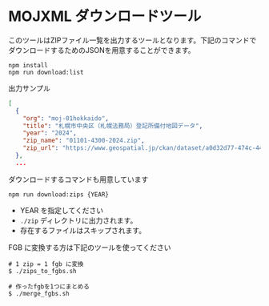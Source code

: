 # MOJXML ダウンロードツール

このツールはZIPファイル一覧を出力するツールとなります。下記のコマンドでダウンロードするためのJSONを用意することができます。

```
npm install
npm run download:list
```

出力サンプル

```json
[
  {
    "org": "moj-01hokkaido",
    "title": "札幌市中央区（札幌法務局）登記所備付地図データ",
    "year": "2024",
    "zip_name": "01101-4300-2024.zip",
    "zip_url": "https://www.geospatial.jp/ckan/dataset/a0d32d77-474c-44b0-b435-0b64147cc1f1/resource/924aca4a-a793-4931-9afe-e195c031fca7/download/01101-4300-2024.zip"
  },
  ...
```

ダウンロードするコマンドも用意しています

```
npm run download:zips {YEAR}
```

- YEAR を指定してください
- `./zip` ディレクトリに出力されます。
- 存在するファイルはスキップされます。

FGB に変換する方は下記のツールを使ってください

```shell
# 1 zip = 1 fgb に変換
$ ./zips_to_fgbs.sh

# 作ったfgbを1つにまとめる
$ ./merge_fgbs.sh
```

